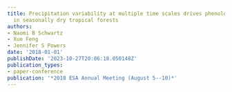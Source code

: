 ```yaml
---
title: Precipitation variability at multiple time scales drives phenological variation
  in seasonally dry tropical forests
authors:
- Naomi B Schwartz
- Xue Feng
- Jennifer S Powers
date: '2018-01-01'
publishDate: '2023-10-27T20:06:18.050148Z'
publication_types:
- paper-conference
publication: '*2018 ESA Annual Meeting (August 5--10)*'
---
```

